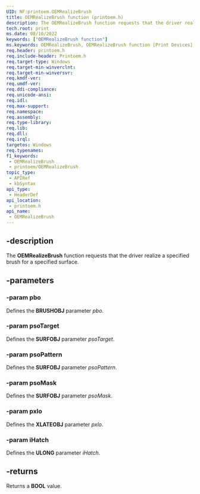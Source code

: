 ```yaml
---
UID: NF:printoem.OEMRealizeBrush
title: OEMRealizeBrush function (printoem.h)
description: The OEMRealizeBrush function requests that the driver realize a specified brush for a specified surface.
tech.root: print
ms.date: 08/10/2022
keywords: ["OEMRealizeBrush function"]
ms.keywords: OEMRealizeBrush, OEMRealizeBrush function [Print Devices], print.oemrealizebrush, print_unidrv-pscript_rendering_ab4f8635-9dda-4f08-b4f9-d70681ec532e.xml, printoem/OEMRealizeBrush
req.header: printoem.h
req.include-header: Printoem.h
req.target-type: Windows
req.target-min-winverclnt: 
req.target-min-winversvr: 
req.kmdf-ver: 
req.umdf-ver: 
req.ddi-compliance: 
req.unicode-ansi: 
req.idl: 
req.max-support: 
req.namespace: 
req.assembly: 
req.type-library: 
req.lib: 
req.dll: 
req.irql: 
targetos: Windows
req.typenames: 
f1_keywords:
 - OEMRealizeBrush
 - printoem/OEMRealizeBrush
topic_type:
 - APIRef
 - kbSyntax
api_type:
 - HeaderDef
api_location:
 - printoem.h
api_name:
 - OEMRealizeBrush
---
```


## -description

The **OEMRealizeBrush** function requests that the driver realize a specified brush for a specified surface.

## -parameters

### -param pbo

Defines the **BRUSHOBJ** parameter *pbo*.

### -param psoTarget

Defines the **SURFOBJ** parameter *psoTarget*.

### -param psoPattern

Defines the **SURFOBJ** parameter *psoPattern*.

### -param psoMask

Defines the **SURFOBJ** parameter *psoMask*.

### -param pxlo

Defines the **XLATEOBJ** parameter *pxlo*.

### -param iHatch

Defines the **ULONG** parameter *iHatch*.

## -returns

Returns a **BOOL** value.
